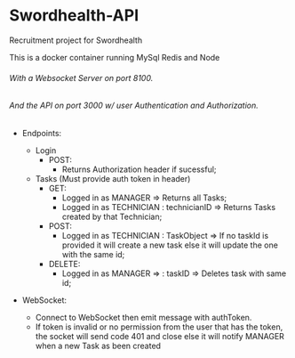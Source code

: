 # Swordhealth-API


Recruitment project for Swordhealth

This is a docker container running MySql Redis and Node

<h6> With a Websocket Server on port 8100. </h6>
<h6> And the API on port 3000 w/ user Authentication and Authorization.</h6>

* Endpoints:
  * Login
    - POST:
      * Returns Authorization header if sucessful;
  * Tasks (Must provide auth token in header)
    - GET: 
       - Logged in as MANAGER => Returns all Tasks;
       - Logged in as TECHNICIAN : technicianID => Returns Tasks created by that Technician;
    - POST:
       - Logged in as TECHNICIAN : TaskObject => If no taskId is provided it will create a new task else it will update the one with the same id;
    - DELETE:
       - Logged in as MANAGER => : taskID => Deletes task with same id;

* WebSocket:
   - Connect to WebSocket then emit message with authToken.
   - If token is invalid or no permission from the user that has the token, the socket will send code 401 and close else it will notify MANAGER when a new Task as been created
